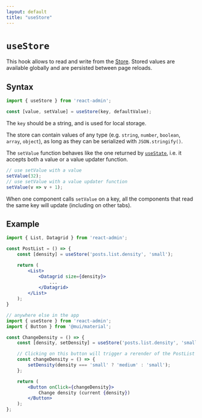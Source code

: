 ```yaml
---
layout: default
title: "useStore"
---
```


# `useStore`

This hook allows to read and write from the [Store](Store.md). Stored values are available globally and are persisted between page reloads.

## Syntax

```jsx
import { useStore } from 'react-admin';

const [value, setValue] = useStore(key, defaultValue);
```

The `key` should be a string, and is used for local storage. 

The store can contain values of any type (e.g. `string`, `number`, `boolean`, `array`, `object`), as long as they can be serialized with `JSON.stringify()`. 

The `setValue` function behaves like the one returned by [`useState`](https://react.dev/reference/react/useState), i.e. it accepts both a value or a value updater function.

```jsx
// use setValue with a value
setValue(32);
// use setValue with a value updater function
setValue(v => v + 1);
```

When one component calls `setValue` on a key, all the components that read the same key will update (including on other tabs).

## Example

```jsx
import { List, Datagrid } from 'react-admin';

const PostList = () => {
    const [density] = useStore('posts.list.density', 'small');

    return (
        <List>
            <Datagrid size={density}>
                ...
            </Datagrid>
        </List>
    );
}

// anywhere else in the app
import { useStore } from 'react-admin';
import { Button } from '@mui/material';

const ChangeDensity = () => {
    const [density, setDensity] = useStore('posts.list.density', 'small');

    // Clicking on this button will trigger a rerender of the PostList
    const changeDensity = () => {
        setDensity(density === 'small' ? 'medium' : 'small');
    };

    return (
        <Button onClick={changeDensity}>
            Change density (current {density})
        </Button>
    );
};
```
